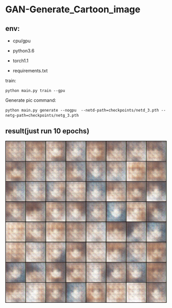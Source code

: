 
GAN-Generate_Cartoon_image
=

env:
-
* cpu/gpu

* python3.6

* torch1.1

* requirements.txt

train:
    
    python main.py train --gpu 

Generate pic command:

    python main.py generate --nogpu  --netd-path=checkpoints/netd_3.pth --netg-path=checkpoints/netg_3.pth 
    
result(just run 10 epochs)
-
![pic](https://github.com/ReOneK/GAN-Generate_Cartoon_image/blob/master/result.png)
